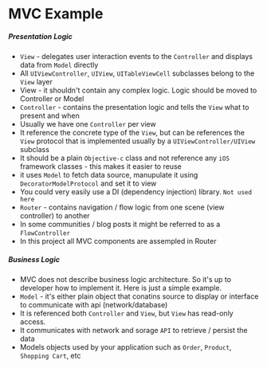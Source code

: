 #  MVC Example

##### Presentation Logic
* `View` - delegates user interaction events to the `Controller` and displays data from `Model` directly
* All `UIViewController`, `UIView`, `UITableViewCell` subclasses belong to the `View` layer
* View - it shouldn't contain any complex logic. Logic should be moved to Controller or Model
* `Controller` - contains the presentation logic and tells the `View` what to present and when
* Usually we have one `Controller` per view
* It reference the concrete type of the `View`, but can be references the `View` protocol that is implemented usually by a `UIViewController/UIView` subclass
* It should be a plain `Objective-c` class and not reference any `iOS` framework classes - this makes it easier to reuse
* it uses `Model` to fetch data source, manupulate it using `DecoratorModelProtocol` and set it to view
* You could very easily use a DI (dependency injection) library. `Not used here`
* `Router` - contains navigation / flow logic from one scene (view controller) to another
* In some communities / blog posts it might be referred to as a `FlowController`
* In this project all MVC components are assempled in Router

##### Business Logic

* MVC does not describe business logic architecture. So it's up to developer how to implement it. Here is just a simple example.
* `Model` - it's either plain object that conatins source to display or interface to communicate with api (network/database)
* It is referenced both  `Controller` and `View`, but `View` has read-only access.
* It communicates with network and sorage `API` to retrieve / persist the data
* Models objects used by your application such as `Order`, `Product`, `Shopping Cart`, etc

